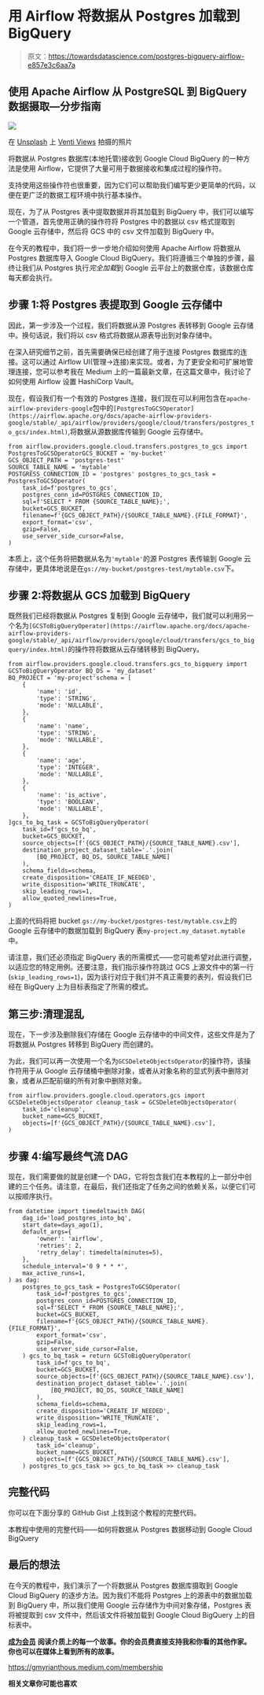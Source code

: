 # 用 Airflow 将数据从 Postgres 加载到 BigQuery

> 原文：<https://towardsdatascience.com/postgres-bigquery-airflow-e857e3c6aa7a>

## 使用 Apache Airflow 从 PostgreSQL 到 BigQuery 数据摄取—分步指南

![](img/d92c07bf30e309672adcc74eda6bff10.png)

在 [Unsplash](https://unsplash.com/s/photos/transfer?utm_source=unsplash&utm_medium=referral&utm_content=creditCopyText) 上 [Venti Views](https://unsplash.com/es/@ventiviews?utm_source=unsplash&utm_medium=referral&utm_content=creditCopyText) 拍摄的照片

将数据从 Postgres 数据库(本地托管)接收到 Google Cloud BigQuery 的一种方法是使用 Airflow，它提供了大量可用于数据接收和集成过程的操作符。

支持使用这些操作符也很重要，因为它们可以帮助我们编写更少更简单的代码，以便在更广泛的数据工程环境中执行基本操作。

现在，为了从 Postgres 表中提取数据并将其加载到 BigQuery 中，我们可以编写一个管道，首先使用正确的操作符将 Postgres 中的数据以 csv 格式提取到 Google 云存储中，然后将 GCS 中的 csv 文件加载到 BigQuery 中。

在今天的教程中，我们将一步一步地介绍如何使用 Apache Airflow 将数据从 Postgres 数据库导入 Google Cloud BigQuery。我们将遵循三个单独的步骤，最终让我们从 Postgres 执行*完全加载*到 Google 云平台上的数据仓库，该数据仓库每天都会执行。

## 步骤 1:将 Postgres 表提取到 Google 云存储中

因此，第一步涉及一个过程，我们将数据从源 Postgres 表转移到 Google 云存储中。换句话说，我们将以 csv 格式将数据从源表导出到对象存储中。

在深入研究细节之前，首先需要确保已经创建了用于连接 Postgres 数据库的连接。这可以通过 Airflow UI(管理->连接)来实现。或者，为了更安全和可扩展地管理连接，您可以参考我在 Medium 上的一篇最新文章，在这篇文章中，我讨论了如何使用 Airflow 设置 HashiCorp Vault。

</hashicorp-vault-airflow-cfdddab31ea>  

现在，假设我们有一个有效的 Postgres 连接，我们现在可以利用包含在`apache-airflow-providers-google`包中的`[PostgresToGCSOperator](https://airflow.apache.org/docs/apache-airflow-providers-google/stable/_api/airflow/providers/google/cloud/transfers/postgres_to_gcs/index.html)`,将数据从源数据库传输到 Google 云存储中。

```
from airflow.providers.google.cloud.transfers.postgres_to_gcs import PostgresToGCSOperatorGCS_BUCKET = 'my-bucket'
GCS_OBJECT_PATH = 'postgres-test'
SOURCE_TABLE_NAME = 'mytable'
POSTGRESS_CONNECTION_ID = 'postgres' postgres_to_gcs_task = PostgresToGCSOperator(
    task_id=f'postgres_to_gcs',
    postgres_conn_id=POSTGRES_CONNECTION_ID,
    sql=f'SELECT * FROM {SOURCE_TABLE_NAME};',
    bucket=GCS_BUCKET,
    filename=f'{GCS_OBJECT_PATH}/{SOURCE_TABLE_NAME}.{FILE_FORMAT}',
    export_format='csv',
    gzip=False,
    use_server_side_cursor=False,
)
```

本质上，这个任务将把数据从名为`'mytable'`的源 Postgres 表传输到 Google 云存储中，更具体地说是在`gs://my-bucket/postgres-test/mytable.csv`下。

## 步骤 2:将数据从 GCS 加载到 BigQuery

既然我们已经将数据从 Postgres 复制到 Google 云存储中，我们就可以利用另一个名为`[GCSToBigQueryOperator](https://airflow.apache.org/docs/apache-airflow-providers-google/stable/_api/airflow/providers/google/cloud/transfers/gcs_to_bigquery/index.html)`的操作符将数据从云存储转移到 BigQuery。

```
from airflow.providers.google.cloud.transfers.gcs_to_bigquery import GCSToBigQueryOperator BQ_DS = 'my_dataset'
BQ_PROJECT = 'my-project'schema = [
    {
        'name': 'id',
        'type': 'STRING',
        'mode': 'NULLABLE',
    },
    {
        'name': 'name',
        'type': 'STRING',
        'mode': 'NULLABLE',
    },
    {
        'name': 'age',
        'type': 'INTEGER',
        'mode': 'NULLABLE',
    },
    {
        'name': 'is_active',
        'type': 'BOOLEAN',
        'mode': 'NULLABLE',
    },
]gcs_to_bq_task = GCSToBigQueryOperator(
    task_id=f'gcs_to_bq',
    bucket=GCS_BUCKET,
    source_objects=[f'{GCS_OBJECT_PATH}/{SOURCE_TABLE_NAME}.csv'],
    destination_project_dataset_table='.'.join(
        [BQ_PROJECT, BQ_DS, SOURCE_TABLE_NAME]
    ),
    schema_fields=schema,
    create_disposition='CREATE_IF_NEEDED',
    write_disposition='WRITE_TRUNCATE',
    skip_leading_rows=1,
    allow_quoted_newlines=True,
)
```

上面的代码将把 bucket `gs://my-bucket/postgres-test/mytable.csv`上的 Google 云存储中的数据加载到 BigQuery 表`my-project.my_dataset.mytable`中。

请注意，我们还必须指定 BigQuery 表的所需模式——您可能希望对此进行调整，以适应您的特定用例。还要注意，我们指示操作符跳过 GCS 上源文件中的第一行(`skip_leading_rows=1`)，因为该行对应于我们并不真正需要的表列，假设我们已经在 BigQuery 上为目标表指定了所需的模式。

## 第三步:清理混乱

现在，下一步涉及删除我们存储在 Google 云存储中的中间文件，这些文件是为了将数据从 Postgres 转移到 BigQuery 而创建的。

为此，我们可以再一次使用一个名为`GCSDeleteObjectsOperator`的操作符，该操作符用于从 Google 云存储桶中删除对象，或者从对象名称的显式列表中删除对象，或者从匹配前缀的所有对象中删除对象。

```
from airflow.providers.google.cloud.operators.gcs import GCSDeleteObjectsOperator cleanup_task = GCSDeleteObjectsOperator(
    task_id='cleanup',
    bucket_name=GCS_BUCKET,
    objects=[f'{GCS_OBJECT_PATH}/{SOURCE_TABLE_NAME}.csv'],
)
```

## 步骤 4:编写最终气流 DAG

现在，我们需要做的就是创建一个 DAG，它将包含我们在本教程的上一部分中创建的三个任务。请注意，在最后，我们还指定了任务之间的依赖关系，以便它们可以按顺序执行。

```
from datetime import timedeltawith DAG(
    dag_id='load_postgres_into_bq',
    start_date=days_ago(1),
    default_args={
        'owner': 'airflow',
        'retries': 2,
        'retry_delay': timedelta(minutes=5),
    },
    schedule_interval='0 9 * * *',
    max_active_runs=1,
) as dag:
    postgres_to_gcs_task = PostgresToGCSOperator(
        task_id=f'postgres_to_gcs',
        postgres_conn_id=POSTGRES_CONNECTION_ID,
        sql=f'SELECT * FROM {SOURCE_TABLE_NAME};',
        bucket=GCS_BUCKET,
        filename=f'{GCS_OBJECT_PATH}/{SOURCE_TABLE_NAME}.{FILE_FORMAT}',
        export_format='csv',
        gzip=False,
        use_server_side_cursor=False,
    ) gcs_to_bq_task = return GCSToBigQueryOperator(
        task_id=f'gcs_to_bq',
        bucket=GCS_BUCKET,
        source_objects=[f'{GCS_OBJECT_PATH}/{SOURCE_TABLE_NAME}.csv'],
        destination_project_dataset_table='.'.join(
            [BQ_PROJECT, BQ_DS, SOURCE_TABLE_NAME]
        ),
        schema_fields=schema,
        create_disposition='CREATE_IF_NEEDED',
        write_disposition='WRITE_TRUNCATE',
        skip_leading_rows=1,
        allow_quoted_newlines=True,
    ) cleanup_task = GCSDeleteObjectsOperator(
        task_id='cleanup',
        bucket_name=GCS_BUCKET,
        objects=[f'{GCS_OBJECT_PATH}/{SOURCE_TABLE_NAME}.csv'],
    ) postgres_to_gcs_task >> gcs_to_bq_task >> cleanup_task
```

## 完整代码

你可以在下面分享的 GitHub Gist 上找到这个教程的完整代码。

本教程中使用的完整代码——如何将数据从 Postgres 数据移动到 Google Cloud BigQuery

## 最后的想法

在今天的教程中，我们演示了一个将数据从 Postgres 数据库摄取到 Google Cloud BigQuery 的逐步方法。因为我们不能将 Postgres 上的源表中的数据加载到 BigQuery 中，所以我们使用 Google 云存储作为中间对象存储，Postgres 表将被提取到 csv 文件中，然后该文件将被加载到 Google Cloud BigQuery 上的目标表中。

[**成为会员**](https://gmyrianthous.medium.com/membership) **阅读介质上的每一个故事。你的会员费直接支持我和你看的其他作家。你也可以在媒体上看到所有的故事。**

<https://gmyrianthous.medium.com/membership>  

**相关文章你可能也喜欢**

</airflow-dags-decorators-b5dc03c76f07>  </run-airflow-docker-1b83a57616fb>  </hashicorp-vault-airflow-cfdddab31ea> 